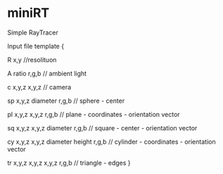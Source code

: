 # miniRT
Simple RayTracer


Input file template {

R   x,y                                   //resolituon

A	ratio	r,g,b 								            // ambient light

c	x,y,z	x,y,z 								            // camera

sp	x,y,z	diameter	r,g,b 					      // sphere - center

pl	x,y,z	x,y,z	r,g,b						          // plane - coordinates - orientation vector

sq	x,y,z	x,y,z	diameter	r,g,b 			    // square - center - orientation vector

cy	x,y,z	x,y,z	diameter	height	r,g,b	  // cylinder - coordinates - orientation vector

tr	x,y,z	x,y,z	x,y,z		r,g,b 			      // triangle - edges
}
